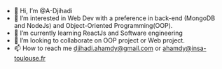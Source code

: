 - 👋 Hi, I’m @A-Djihadi
- 👀 I’m interested in Web Dev with a preference in back-end (MongoDB and NodeJs) and Object-Oriented Programming(OOP).
- 🌱 I’m currently learning ReactJs and Software engineering
- 💞️ I’m looking to collaborate on OOP project or Web project.
- 📫 How to reach me djihadi.ahamdy@gmail.com or ahamdy@insa-toulouse.fr
